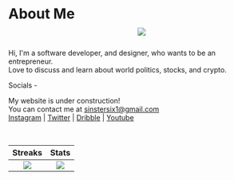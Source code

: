 # About Me &nbsp;&nbsp;&nbsp;&nbsp;&nbsp; &nbsp;&nbsp;&nbsp;&nbsp;&nbsp;&nbsp;&nbsp;&nbsp;&nbsp;&nbsp; &nbsp;&nbsp;&nbsp;&nbsp;&nbsp;&nbsp;&nbsp;&nbsp;&nbsp;&nbsp; &nbsp;&nbsp;&nbsp;&nbsp;&nbsp;&nbsp;&nbsp;&nbsp;&nbsp;&nbsp; &nbsp;&nbsp;&nbsp;&nbsp;&nbsp;&nbsp;&nbsp;&nbsp;&nbsp;&nbsp;&nbsp;&nbsp;&nbsp;&nbsp;&nbsp;&nbsp;&nbsp;&nbsp;&nbsp; &nbsp;&nbsp;&nbsp;&nbsp;&nbsp;&nbsp;&nbsp;&nbsp;&nbsp; &nbsp; &nbsp;&nbsp;&nbsp;&nbsp;&nbsp;&nbsp; [![](https://visitcount.itsvg.in/api?id=subratomandalme&icon=0&color=0)](https://visitcount.itsvg.in)




Hi, I'm a software developer, and designer, who wants to be an entrepreneur.<br>Love to discuss and learn about world politics, stocks, and crypto.<br>

Socials -<br>

My website is under construction!    <br>
You can contact me at sinstersix1@gmail.com <br>
[Instagram](https://www.instagram.com/subratomandalme/)
| [Twitter](https://twitter.com/subratomandalme)
| [Dribble](https://dribbble.com/subratomandal)
| [Youtube](https://www.youtube.com/@mochipog)


<br />

| Streaks | Stats |
|:-------------------------:|:-------------------------:|
| ![](https://github-readme-streak-stats.herokuapp.com/?user=subratomandalme&theme=dark&hide_border=true) | ![](https://github-readme-stats.vercel.app/api?username=subratomandalme&theme=dark&hide_border=true&include_all_commits=true&count_private=false) |
